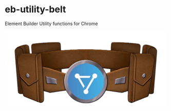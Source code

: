 # eb-utility-belt
Element Builder Utility functions for Chrome

![eb-belt](https://github.com/cloud-elements/eb-utility-belt/blob/master/eb-belt.png?raw=true)
